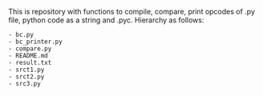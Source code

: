 This is repository with functions to compile, compare, print opcodes of .py file, python code as a string and .pyc.
Hierarchy as follows:
```
- bc.py
- bc_printer.py
- compare.py
- README.md
- result.txt
- srct1.py
- srct2.py
- src3.py
```